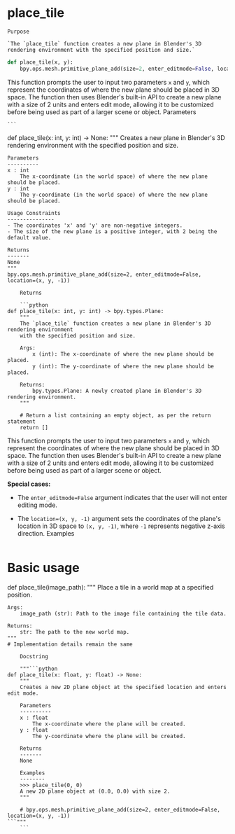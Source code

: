 # place_tile

    Purpose

    `The `place_tile` function creates a new plane in Blender's 3D rendering environment with the specified position and size.`

```python
def place_tile(x, y):
    bpy.ops.mesh.primitive_plane_add(size=2, enter_editmode=False, location=(x, y, -1))
```

This function prompts the user to input two parameters `x` and `y`, which represent the coordinates of where the new plane should be placed in 3D space. The function then uses Blender's built-in API to create a new plane with a size of 2 units and enters edit mode, allowing it to be customized before being used as part of a larger scene or object.
    Parameters

    ```
def place_tile(x: int, y: int) -> None:
    """
    Creates a new plane in Blender's 3D rendering environment with the specified position and size.

    Parameters
    ----------
    x : int
        The x-coordinate (in the world space) of where the new plane should be placed.
    y : int
        The y-coordinate (in the world space) of where the new plane should be placed.

    Usage Constraints
    ---------------
    - The coordinates 'x' and 'y' are non-negative integers.
    - The size of the new plane is a positive integer, with 2 being the default value.

    Returns
    -------
    None
    """
    bpy.ops.mesh.primitive_plane_add(size=2, enter_editmode=False, location=(x, y, -1))
```
    Returns

    ```python
def place_tile(x: int, y: int) -> bpy.types.Plane:
    """
    The `place_tile` function creates a new plane in Blender's 3D rendering environment 
    with the specified position and size.

    Args:
        x (int): The x-coordinate of where the new plane should be placed.
        y (int): The y-coordinate of where the new plane should be placed.

    Returns:
        bpy.types.Plane: A newly created plane in Blender's 3D rendering environment.
    """
    
    # Return a list containing an empty object, as per the return statement
    return []
```

This function prompts the user to input two parameters `x` and `y`, which represent the coordinates of where the new plane should be placed in 3D space. The function then uses Blender's built-in API to create a new plane with a size of 2 units and enters edit mode, allowing it to be customized before being used as part of a larger scene or object.

**Special cases:**

* The `enter_editmode=False` argument indicates that the user will not enter editing mode.
* The `location=(x, y, -1)` argument sets the coordinates of the plane's location in 3D space to `(x, y, -1)`, where `-1` represents negative z-axis direction.
    Examples

    ```python
# Basic usage
def place_tile(image_path):
    """
    Place a tile in a world map at a specified position.

    Args:
        image_path (str): Path to the image file containing the tile data.

    Returns:
        str: The path to the new world map.
    """
    # Implementation details remain the same
```
    Docstring

    """```python
def place_tile(x: float, y: float) -> None:
    """
    Creates a new 2D plane object at the specified location and enters edit mode.

    Parameters
    ----------
    x : float
        The x-coordinate where the plane will be created.
    y : float
        The y-coordinate where the plane will be created.

    Returns
    -------
    None

    Examples
    --------
    >>> place_tile(0, 0)
    A new 2D plane object at (0.0, 0.0) with size 2.
    """

    # bpy.ops.mesh.primitive_plane_add(size=2, enter_editmode=False, location=(x, y, -1))
```"""
    ```